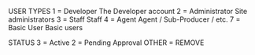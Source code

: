 USER TYPES
1 = Developer The Developer account
2 = Administrator Site administrators 
3 = Staff Staff 
4 = Agent Agent / Sub-Producer / etc.
7 = Basic User  Basic users

STATUS
3 = Active
2 = Pending Approval
OTHER = REMOVE